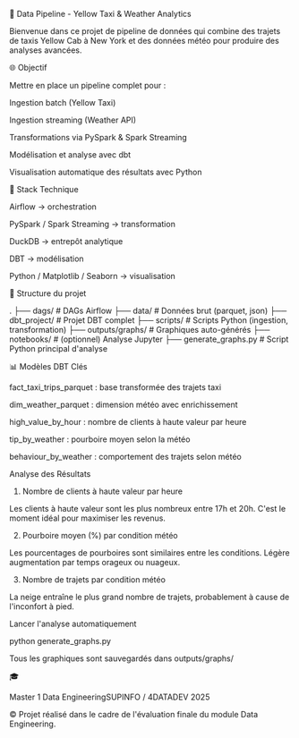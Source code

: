 🚀 Data Pipeline - Yellow Taxi & Weather Analytics

Bienvenue dans ce projet de pipeline de données qui combine des trajets de taxis Yellow Cab à New York et des données météo pour produire des analyses avancées.

🌐 Objectif

Mettre en place un pipeline complet pour :

Ingestion batch (Yellow Taxi)

Ingestion streaming (Weather API)

Transformations via PySpark & Spark Streaming

Modélisation et analyse avec dbt

Visualisation automatique des résultats avec Python

🧱 Stack Technique

Airflow → orchestration

PySpark / Spark Streaming → transformation

DuckDB → entrepôt analytique

DBT → modélisation

Python / Matplotlib / Seaborn → visualisation

📂 Structure du projet

.
├── dags/                      # DAGs Airflow
├── data/                     # Données brut (parquet, json)
├── dbt_project/              # Projet DBT complet
├── scripts/                  # Scripts Python (ingestion, transformation)
├── outputs/graphs/           # Graphiques auto-générés
├── notebooks/                # (optionnel) Analyse Jupyter
├── generate_graphs.py        # Script Python principal d'analyse

📊 Modèles DBT Clés

fact_taxi_trips_parquet : base transformée des trajets taxi

dim_weather_parquet : dimension météo avec enrichissement

high_value_by_hour : nombre de clients à haute valeur par heure

tip_by_weather : pourboire moyen selon la météo

behaviour_by_weather : comportement des trajets selon météo

 Analyse des Résultats

1. Nombre de clients à haute valeur par heure



Les clients à haute valeur sont les plus nombreux entre 17h et 20h. C'est le moment idéal pour maximiser les revenus.

2. Pourboire moyen (%) par condition météo



Les pourcentages de pourboires sont similaires entre les conditions. Légère augmentation par temps orageux ou nuageux.

3. Nombre de trajets par condition météo



La neige entraîne le plus grand nombre de trajets, probablement à cause de l'inconfort à pied.

 Lancer l'analyse automatiquement

python generate_graphs.py

Tous les graphiques sont sauvegardés dans outputs/graphs/

🎓

Master 1 Data EngineeringSUPINFO / 4DATADEV 2025

© Projet réalisé dans le cadre de l'évaluation finale du module Data Engineering.